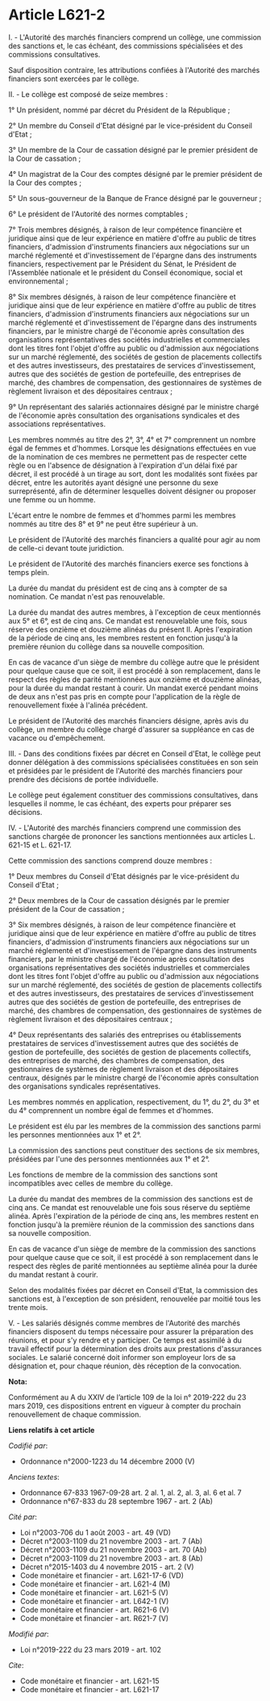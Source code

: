 # Article L621-2

I. - L'Autorité des marchés financiers comprend un collège, une commission des sanctions et, le cas échéant, des commissions
spécialisées et des commissions consultatives.

Sauf disposition contraire, les attributions confiées à l'Autorité des marchés financiers sont exercées par le collège.

II. - Le collège est composé de seize membres :

1° Un président, nommé par décret du Président de la République ;

2° Un membre du Conseil d'Etat désigné par le vice-président du Conseil d'Etat ;

3° Un membre de la Cour de cassation désigné par le premier président de la Cour de cassation ;

4° Un magistrat de la Cour des comptes désigné par le premier président de la Cour des comptes ;

5° Un sous-gouverneur de la Banque de France désigné par le gouverneur ;

6° Le président de l'Autorité des normes comptables ;

7° Trois membres désignés, à raison de leur compétence financière et juridique ainsi que de leur expérience en matière
d'offre au public de titres financiers, d'admission d'instruments financiers aux négociations sur un marché réglementé et
d'investissement de l'épargne dans des instruments financiers, respectivement par le Président du Sénat, le Président de
l'Assemblée nationale et le président du Conseil économique, social et environnemental ;

8° Six membres désignés, à raison de leur compétence financière et juridique ainsi que de leur expérience en matière d'offre
au public de titres financiers, d'admission d'instruments financiers aux négociations sur un marché réglementé et
d'investissement de l'épargne dans des instruments financiers, par le ministre chargé de l'économie après consultation des
organisations représentatives des sociétés industrielles et commerciales dont les titres font l'objet d'offre au public ou
d'admission aux négociations sur un marché réglementé, des sociétés de gestion de placements collectifs et des autres
investisseurs, des prestataires de services d'investissement, autres que des sociétés de gestion de portefeuille, des
entreprises de marché, des chambres de compensation, des gestionnaires de systèmes de règlement livraison et des dépositaires
centraux ;

9° Un représentant des salariés actionnaires désigné par le ministre chargé de l'économie après consultation des
organisations syndicales et des associations représentatives.

Les membres nommés au titre des 2°, 3°, 4° et 7° comprennent un nombre égal de femmes et d'hommes. Lorsque les désignations
effectuées en vue de la nomination de ces membres ne permettent pas de respecter cette règle ou en l'absence de désignation à
l'expiration d'un délai fixé par décret, il est procédé à un tirage au sort, dont les modalités sont fixées par décret, entre
les autorités ayant désigné une personne du sexe surreprésenté, afin de déterminer lesquelles doivent désigner ou proposer
une femme ou un homme.

L'écart entre le nombre de femmes et d'hommes parmi les membres nommés au titre des 8° et 9° ne peut être supérieur à un.

Le président de l'Autorité des marchés financiers a qualité pour agir au nom de celle-ci devant toute juridiction.

Le président de l'Autorité des marchés financiers exerce ses fonctions à temps plein.

La durée du mandat du président est de cinq ans à compter de sa nomination. Ce mandat n'est pas renouvelable.

La durée du mandat des autres membres, à l'exception de ceux mentionnés aux 5° et 6°, est de cinq ans. Ce mandat est
renouvelable une fois, sous réserve des onzième et douzième alinéas du présent II. Après l'expiration de la période de cinq
ans, les membres restent en fonction jusqu'à la première réunion du collège dans sa nouvelle composition.

En cas de vacance d'un siège de membre du collège autre que le président pour quelque cause que ce soit, il est procédé à son
remplacement, dans le respect des règles de parité mentionnées aux onzième et douzième alinéas, pour la durée du mandat
restant à courir. Un mandat exercé pendant moins de deux ans n'est pas pris en compte pour l'application de la règle de
renouvellement fixée à l'alinéa précédent.

Le président de l'Autorité des marchés financiers désigne, après avis du collège, un membre du collège chargé d'assurer sa
suppléance en cas de vacance ou d'empêchement.

III. - Dans des conditions fixées par décret en Conseil d'Etat, le collège peut donner délégation à des commissions
spécialisées constituées en son sein et présidées par le président de l'Autorité des marchés financiers pour prendre des
décisions de portée individuelle.

Le collège peut également constituer des commissions consultatives, dans lesquelles il nomme, le cas échéant, des experts
pour préparer ses décisions.

IV. - L'Autorité des marchés financiers comprend une commission des sanctions chargée de prononcer les sanctions mentionnées
aux articles L. 621-15 et L. 621-17.

Cette commission des sanctions comprend douze membres :

1° Deux membres du Conseil d'Etat désignés par le vice-président du Conseil d'Etat ;

2° Deux membres de la Cour de cassation désignés par le premier président de la Cour de cassation ;

3° Six membres désignés, à raison de leur compétence financière et juridique ainsi que de leur expérience en matière d'offre
au public de titres financiers, d'admission d'instruments financiers aux négociations sur un marché réglementé et
d'investissement de l'épargne dans des instruments financiers, par le ministre chargé de l'économie après consultation des
organisations représentatives des sociétés industrielles et commerciales dont les titres font l'objet d'offre au public ou
d'admission aux négociations sur un marché réglementé, des sociétés de gestion de placements collectifs et des autres
investisseurs, des prestataires de services d'investissement autres que des sociétés de gestion de portefeuille, des
entreprises de marché, des chambres de compensation, des gestionnaires de systèmes de règlement livraison et des dépositaires
centraux ;

4° Deux représentants des salariés des entreprises ou établissements prestataires de services d'investissement autres que des
sociétés de gestion de portefeuille, des sociétés de gestion de placements collectifs, des entreprises de marché, des
chambres de compensation, des gestionnaires de systèmes de règlement livraison et des dépositaires centraux, désignés par le
ministre chargé de l'économie après consultation des organisations syndicales représentatives.

Les membres nommés en application, respectivement, du 1°, du 2°, du 3° et du 4° comprennent un nombre égal de femmes et
d'hommes.

Le président est élu par les membres de la commission des sanctions parmi les personnes mentionnées aux 1° et 2°.

La commission des sanctions peut constituer des sections de six membres, présidées par l'une des personnes mentionnées aux 1°
et 2°.

Les fonctions de membre de la commission des sanctions sont incompatibles avec celles de membre du collège.

La durée du mandat des membres de la commission des sanctions est de cinq ans. Ce mandat est renouvelable une fois sous
réserve du septième alinéa. Après l'expiration de la période de cinq ans, les membres restent en fonction jusqu'à la première
réunion de la commission des sanctions dans sa nouvelle composition.

En cas de vacance d'un siège de membre de la commission des sanctions pour quelque cause que ce soit, il est procédé à son
remplacement dans le respect des règles de parité mentionnées au septième alinéa pour la durée du mandat restant à courir.

Selon des modalités fixées par décret en Conseil d'Etat, la commission des sanctions est, à l'exception de son président,
renouvelée par moitié tous les trente mois.

V. - Les salariés désignés comme membres de l'Autorité des marchés financiers disposent du temps nécessaire pour assurer la
préparation des réunions, et pour s'y rendre et y participer. Ce temps est assimilé à du travail effectif pour la
détermination des droits aux prestations d'assurances sociales. Le salarié concerné doit informer son employeur lors de sa
désignation et, pour chaque réunion, dès réception de la convocation.

**Nota:**

Conformément au A du XXIV de l’article 109 de la loi n° 2019-222 du 23 mars 2019, ces dispositions entrent en vigueur à
compter du prochain renouvellement de chaque commission.

**Liens relatifs à cet article**

_Codifié par_:

  - Ordonnance n°2000-1223 du 14 décembre 2000 (V)

_Anciens textes_:

  - Ordonnance 67-833 1967-09-28 art. 2 al. 1, al. 2, al. 3, al. 6 et al. 7
  - Ordonnance n°67-833 du 28 septembre 1967 - art. 2 (Ab)

_Cité par_:

  - Loi n°2003-706 du 1 août 2003 - art. 49 (VD)
  - Décret n°2003-1109 du 21 novembre 2003 - art. 7 (Ab)
  - Décret n°2003-1109 du 21 novembre 2003 - art. 70 (Ab)
  - Décret n°2003-1109 du 21 novembre 2003 - art. 8 (Ab)
  - Décret n°2015-1403 du 4 novembre 2015 - art. 2 (V)
  - Code monétaire et financier - art. L621-17-6 (VD)
  - Code monétaire et financier - art. L621-4 (M)
  - Code monétaire et financier - art. L621-5 (V)
  - Code monétaire et financier - art. L642-1 (V)
  - Code monétaire et financier - art. R621-6 (V)
  - Code monétaire et financier - art. R621-7 (V)

_Modifié par_:

  - Loi n°2019-222 du 23 mars 2019 - art. 102

_Cite_:

  - Code monétaire et financier - art. L621-15
  - Code monétaire et financier - art. L621-17
